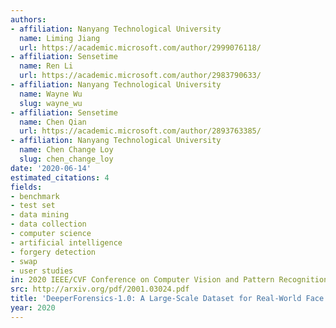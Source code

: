 ```yaml
---
authors:
- affiliation: Nanyang Technological University
  name: Liming Jiang
  url: https://academic.microsoft.com/author/2999076118/
- affiliation: Sensetime
  name: Ren Li
  url: https://academic.microsoft.com/author/2983790633/
- affiliation: Nanyang Technological University
  name: Wayne Wu
  slug: wayne_wu
- affiliation: Sensetime
  name: Chen Qian
  url: https://academic.microsoft.com/author/2893763385/
- affiliation: Nanyang Technological University
  name: Chen Change Loy
  slug: chen_change_loy
date: '2020-06-14'
estimated_citations: 4
fields:
- benchmark
- test set
- data mining
- data collection
- computer science
- artificial intelligence
- forgery detection
- swap
- user studies
in: 2020 IEEE/CVF Conference on Computer Vision and Pattern Recognition (CVPR)
src: http://arxiv.org/pdf/2001.03024.pdf
title: 'DeeperForensics-1.0: A Large-Scale Dataset for Real-World Face Forgery Detection'
year: 2020
---
```

